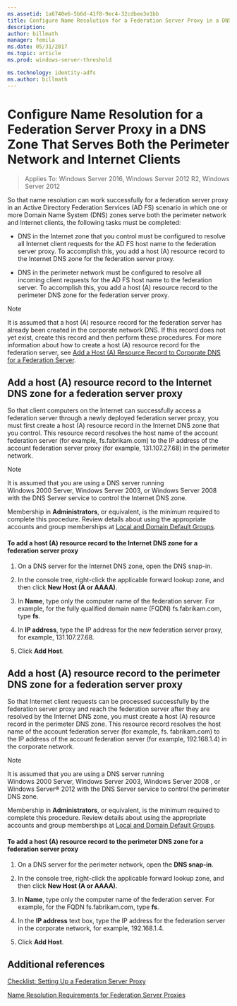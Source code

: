 ```yaml
---
ms.assetid: 1a6740e6-5b6d-41f8-9ec4-32cdbee3e1bb
title: Configure Name Resolution for a Federation Server Proxy in a DNS Zone That Serves Both the Perimeter Network and Internet Clients
description:
author: billmath
manager: femila
ms.date: 05/31/2017
ms.topic: article
ms.prod: windows-server-threshold

ms.technology: identity-adfs
ms.author: billmath
---
```


# Configure Name Resolution for a Federation Server Proxy in a DNS Zone That Serves Both the Perimeter Network and Internet Clients

>Applies To: Windows Server 2016, Windows Server 2012 R2, Windows Server 2012

So that name resolution can work successfully for a federation server proxy in an Active Directory Federation Services \(AD FS\) scenario in which one or more Domain Name System \(DNS\) zones serve both the perimeter network and Internet clients, the following tasks must be completed:  
  
-   DNS in the Internet zone that you control must be configured to resolve all Internet client requests for the AD FS host name to the federation server proxy. To accomplish this, you add a host \(A\) resource record to the Internet DNS zone for the federation server proxy.  
  
-   DNS in the perimeter network must be configured to resolve all incoming client requests for the AD FS host name to the federation server. To accomplish this, you add a host \(A\) resource record to the perimeter DNS zone for the federation server proxy.  
  
> [!NOTE]  
> It is assumed that a host \(A\) resource record for the federation server has already been created in the corporate network DNS. If this record does not yet exist, create this record and then perform these procedures. For more information about how to create a host \(A\) resource record for the federation server, see [Add a Host &#40;A&#41; Resource Record to Corporate DNS for a Federation Server](Add-a-Host--A--Resource-Record-to-Corporate-DNS-for-a-Federation-Server.md).  
  
## Add a host \(A\) resource record to the Internet DNS zone for a federation server proxy  
So that client computers on the Internet can successfully access a federation server through a newly deployed federation server proxy, you must first create a host \(A\) resource record in the Internet DNS zone that you control. This resource record resolves the host name of the account federation server \(for example, fs.fabrikam.com\) to the IP address of the account federation server proxy \(for example, 131.107.27.68\) in the perimeter network.  
  
> [!NOTE]  
> It is assumed that you are using a DNS server running Windows 2000 Server, Windows Server 2003, or  Windows Server 2008  with the DNS Server service to control the Internet DNS zone.  
  
Membership in **Administrators**, or equivalent, is the minimum required to complete this procedure.  Review details about using the appropriate accounts and group memberships at [Local and Domain Default Groups](https://go.microsoft.com/fwlink/?LinkId=83477).   
  
#### To add a host \(A\) resource record to the Internet DNS zone for a federation server proxy  
  
1.  On a DNS server for the Internet DNS zone, open the DNS snap\-in.  
  
2.  In the console tree, right\-click the applicable forward lookup zone, and then click **New Host \(A or AAAA\)**.  
  
3.  In **Name**, type only the computer name of the federation server. For example, for the fully qualified domain name \(FQDN\) fs.fabrikam.com, type **fs**.  
  
4.  In **IP address**, type the IP address for the new federation server proxy, for example, 131.107.27.68.  
  
5.  Click **Add Host**.  
  
## Add a host \(A\) resource record to the perimeter DNS zone for a federation server proxy  
So that Internet client requests can be processed successfully by the federation server proxy and reach the federation server after they are resolved by the Internet DNS zone, you must create a host \(A\) resource record in the perimeter DNS zone. This resource record resolves the host name of the account federation server \(for example, fs. fabrikam.com\) to the IP address of the account federation server \(for example, 192.168.1.4\) in the corporate network.  
  
> [!NOTE]  
> It is assumed that you are using a DNS server running Windows 2000 Server, Windows Server 2003,  Windows Server 2008 , or Windows Server® 2012 with the DNS Server service to control the perimeter DNS zone.  
  
Membership in **Administrators**, or equivalent, is the minimum required to complete this procedure.  Review details about using the appropriate accounts and group memberships at [Local and Domain Default Groups](https://go.microsoft.com/fwlink/?LinkId=83477).   
  
#### To add a host \(A\) resource record to the perimeter DNS zone for a federation server proxy  
  
1.  On a DNS server for the perimeter network, open the **DNS snap\-in**.  
  
2.  In the console tree, right\-click the applicable forward lookup zone, and then click **New Host \(A or AAAA\)**.  
  
3.  In **Name**, type only the computer name of the federation server. For example, for the FQDN fs.fabrikam.com, type **fs**.  
  
4.  In the **IP address** text box, type the IP address for the federation server in the corporate network, for example, 192.168.1.4.  
  
5.  Click **Add Host**.  
  
## Additional references  
[Checklist: Setting Up a Federation Server Proxy](Checklist--Setting-Up-a-Federation-Server-Proxy.md)  
  
[Name Resolution Requirements for Federation Server Proxies](https://technet.microsoft.com/library/dd807055.aspx)  
  

